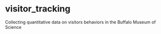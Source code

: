 # visitor_tracking
Collecting quantitative data on visitors behaviors in the Buffalo Museum of Science
